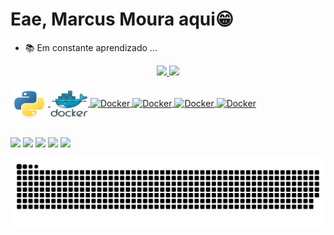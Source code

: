 # Eae, Marcus Moura aqui😁

- 📚 Em constante aprendizado ...

<div align="center">
  <a href="https://github.com/marcus-moura">
  <img height="180em" src="https://github-readme-stats.vercel.app/api?username=marcus-moura&show_icons=true&theme=dark&include_all_commits=true&count_private=true"/>
  <img height="180em" src="https://github-readme-stats.vercel.app/api/top-langs/?username=marcus-moura&layout=compact&langs_count=7&theme=dark"/>
</div>
  <div style="display: inline_block"><br>
  <img align="center" alt="Python" height="50" width="60" src="https://raw.githubusercontent.com/devicons/devicon/master/icons/python/python-original.svg">
  <img align="center" alt="Docker" height="50" width="60" src="https://raw.githubusercontent.com/devicons/devicon/master/icons/docker/docker-original-wordmark.svg" />
  <img align="center" alt="Docker" height="70" width="80" src="https://cdn.jsdelivr.net/gh/devicons/devicon/icons/apachekafka/apachekafka-original-wordmark.svg" />
  <img align="center" alt="Docker" height="70" width="80" src="https://cdn.jsdelivr.net/gh/devicons/devicon/icons/amazonwebservices/amazonwebservices-plain-wordmark.svg" />
  <img align="center" alt="Docker" height="60" width="70" src="https://upload.wikimedia.org/wikipedia/commons/f/f3/Apache_Spark_logo.svg" />
  <img align="center" alt="Docker" height="60" width="70" src="https://www.vectorlogo.zone/logos/databricks/databricks-icon.svg" />
    
</div>

##

<div> 
  <a href="https://www.facebook.com/marcus.moura.56" target="_blank"><img src="https://img.shields.io/badge/Facebook-1877F2?style=for-the-badge&logo=facebook&logoColor=white" target="_blank"></a>
  <a href="https://www.instagram.com/maarcusmoura/" target="_blank"><img src="https://img.shields.io/badge/-Instagram-%23E4405F?style=for-the-badge&logo=instagram&logoColor=white" target="_blank"></a>
  <a href = "mailto:marcuspaulo.moura@gmail.com"><img src="https://img.shields.io/badge/-Gmail-%23333?style=for-the-badge&logo=gmail&logoColor=white" target="_blank"></a>
  <a href = "mailto:marcuspaulo.moura@hotmail.com"><img src="https://img.shields.io/badge/Microsoft_Outlook-0078D4?style=for-the-badge&logo=microsoft-outlook&logoColor=white" target="_blank"></a>
  <a href="https://www.linkedin.com/in/marcus-moura-3b823317a/" target="_blank"><img src="https://img.shields.io/badge/-LinkedIn-%230077B5?style=for-the-badge&logo=linkedin&logoColor=white" target="_blank"></a> 
   
  ![Snake animation](https://github.com/marcus-moura/marcus-moura/blob/output/github-contribution-grid-snake.svg)
 
 
</div>

